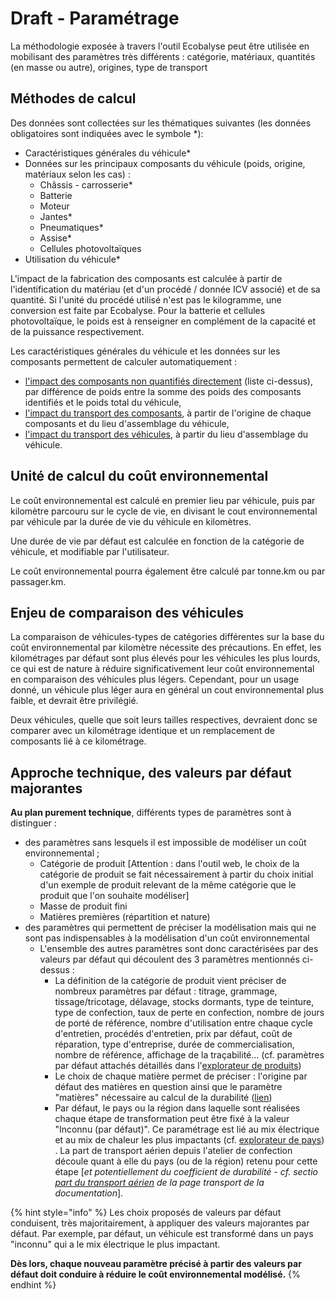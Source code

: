 # Draft - Paramétrage

La méthodologie exposée à travers l'outil Ecobalyse peut être utilisée en mobilisant des paramètres très différents : catégorie, matériaux, quantités (en masse ou autre), origines, type de transport

## Méthodes de calcul

Des données sont collectées sur les thématiques suivantes (les données obligatoires sont indiquées avec le symbole \*):

* Caractéristiques générales du véhicule\*
* Données sur les principaux composants du véhicule (poids, origine, matériaux selon les cas) :&#x20;
  * Châssis - carrosserie\*
  * Batterie
  * Moteur
  * Jantes\*
  * Pneumatiques\*
  * Assise\*
  * Cellules photovoltaïques
* Utilisation du véhicule\*

L'impact de la fabrication des composants est calculée à partir de l'identification du matériau (et d'un procédé / donnée ICV associé) et de sa quantité. Si l'unité du procédé utilisé n'est pas le kilogramme, une conversion est faite par Ecobalyse. Pour la batterie et cellules photovoltaïque, le poids est à renseigner en complément de la capacité et de la puissance respectivement.

Les caractéristiques générales du véhicule et les données sur les composants permettent de calculer automatiquement :

* [l'impact des composants non quantifiés directement](../cycle-de-vie/fabrication-des-composants/autres-composants.md) (liste ci-dessus), par différence de poids entre la somme des poids des composants identifiés et le poids total du véhicule,
* [l'impact du transport des composants](../../documentation-transverse/transport.md), à partir de l'origine de chaque composants et du lieu d'assemblage du véhicule,
* [l'impact du transport des véhicules](../cycle-de-vie/transport-des-vehicules.md), à partir du lieu d'assemblage du véhicule.

## Unité de calcul du coût environnemental

Le coût environnemental est calculé en premier lieu par véhicule, puis par kilomètre parcouru sur le cycle de vie, en divisant le cout environnemental par véhicule par la durée de vie du véhicule en kilomètres.

Une durée de vie par défaut est calculée en fonction de la catégorie de véhicule, et modifiable par l'utilisateur.

Le coût environnemental pourra également être calculé par tonne.km ou par passager.km.

## Enjeu de comparaison des véhicules

La comparaison de véhicules-types de catégories différentes sur la base du coût environnemental par kilomètre nécessite des précautions. En effet, les kilométrages par défaut sont plus élevés pour les véhicules les plus lourds, ce qui est de nature à réduire significativement leur coût environnemental en comparaison des véhicules plus légers. Cependant, pour un usage donné, un véhicule plus léger aura en général un cout environnemental plus faible, et devrait être privilégié.

Deux véhicules, quelle que soit leurs tailles respectives, devraient donc se comparer avec un kilométrage identique et un remplacement de composants lié à ce kilométrage.

## Approche technique, des valeurs par défaut majorantes

**Au plan purement technique**, différents types de paramètres sont à distinguer :&#x20;

* des paramètres sans lesquels il est impossible de modéliser un coût environnemental ;
  * Catégorie de produit \[Attention : dans l'outil web, le choix de la catégorie de produit se fait nécessairement à partir du choix initial d'un exemple de produit relevant de la même catégorie que le produit que l'on souhaite modéliser]
  * Masse de produit fini
  * Matières premières (répartition et nature)
* des paramètres qui permettent de préciser la modélisation mais qui ne sont pas indispensables à la modélisation d'un coût environnemental
  * L'ensemble des autres paramètres sont donc caractérisées par des valeurs par défaut qui découlent des 3 paramètres mentionnés ci-dessus :&#x20;
    * La définition de la catégorie de produit vient préciser de nombreux paramètres par défaut : titrage, grammage, tissage/tricotage, délavage, stocks dormants, type de teinture, type de confection, taux de perte en confection, nombre de jours de porté de référence, nombre d'utilisation entre chaque cycle d'entretien, procédés d'entretien, prix par défaut, coût de réparation, type d'entreprise, durée de commercialisation, nombre de référence, affichage de la traçabilité... (cf. paramètres par défaut attachés détaillés dans l'[explorateur de produits](https://ecobalyse.beta.gouv.fr/#/explore/textile/products))  &#x20;
    * Le choix de chaque matière permet de préciser : l'origine par défaut des matières en question ainsi que le paramètre "matières" nécessaire au calcul de la durabilité ([lien](https://fabrique-numerique.gitbook.io/ecobalyse/textile/durabilite#matieres))
    * Par défaut, le pays ou la région dans laquelle sont réalisées chaque étape de transformation peut être fixé à la valeur "Inconnu (par défaut)". Ce paramétrage est lié au mix électrique et au mix de chaleur les plus impactants (cf. [explorateur de pays](https://ecobalyse.beta.gouv.fr/#/explore/textile/countries)) . La part de transport aérien depuis l'atelier de confection découle quant à elle du pays (ou de la région) retenu pour cette étape \[_et potentiellement du coefficient de durabilité - cf. sectio_ [_part du transport aérien_](https://fabrique-numerique.gitbook.io/ecobalyse/textile/cycle-de-vie-des-produits-textiles/transport#part-du-transport-aerien) _de la page transport de la documentation_].

{% hint style="info" %}
Les choix proposés de valeurs par défaut conduisent, très majoritairement, à appliquer des valeurs majorantes par défaut. Par exemple, par défaut, un véhicule est transformé dans un pays "inconnu" qui a le mix électrique le plus impactant.

**Dès lors, chaque nouveau paramètre précisé à partir des valeurs par défaut doit conduire à réduire le coût environnemental modélisé.**
{% endhint %}

